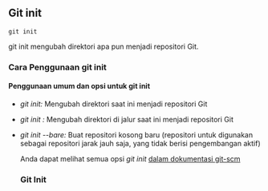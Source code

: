 

## Git init
```
git init
```

git init mengubah direktori apa pun menjadi repositori Git.

### Cara Penggunaan git init
#### Penggunaan umum dan opsi untuk git init
- *git init:* Mengubah direktori saat ini menjadi repositori Git
- *git init <directory>:* Mengubah direktori di jalur saat ini menjadi repositori Git
- *git init --bare:* Buat repositori kosong baru (repositori untuk digunakan sebagai repositori jarak jauh saja, yang tidak berisi pengembangan aktif)

  Anda dapat melihat semua opsi *git init* [dalam dokumentasi git-scm](https://github.com/git-guides/git-init)
  
  ### Git Init
 
